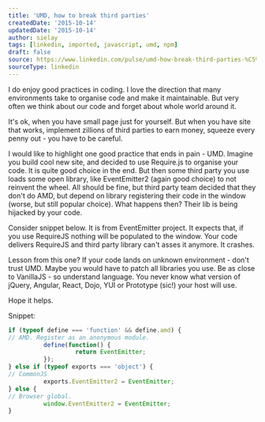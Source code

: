 ```yaml
---
title: 'UMD, how to break third parties'
createdDate: '2015-10-14'
updatedDate: '2015-10-14'
author: sielay
tags: [linkedin, imported, javascript, umd, npm]
draft: false
source: https://www.linkedin.com/pulse/umd-how-break-third-parties-%C5%82ukasz-marek-sielski/
sourceType: linkedin
---
```


I do enjoy good practices in coding. I love the direction that many environments take to organise code and make it maintainable. But very often we think about our code and forget about whole world around it.

It's ok, when you have small page just for yourself. But when you have site that works, implement zillions of third parties to earn money, squeeze every penny out - you have to be careful.

I would like to highlight one good practice that ends in pain - UMD. Imagine you build cool new site, and decided to use Require.js to organise your code. It is quite good choice in the end. But then some third party you use loads some open library, like EventEmitter2 (again good choice) to not reinvent the wheel. All should be fine, but third party team decided that they don't do AMD, but depend on library registering their code in the window (worse, but still popular choice). What happens then? Their lib is being hijacked by your code.

Consider snippet below. It is from EventEmitter project. It expects that, if you use RequireJS nothing will be populated to the window. Your code delivers RequireJS and third party library can't asses it anymore. It crashes.

Lesson from this one? If your code lands on unknown environment - don't trust UMD. Maybe you would have to patch all libraries you use. Be as close to VanillaJS - so understand language. You never know what version of jQuery, Angular, React, Dojo, YUI or Prototype (sic!) your host will use.

Hope it helps.

Snippet:

```javascript
if (typeof define === 'function' && define.amd) {
// AMD. Register as an anonymous module.
          define(function() {
                   return EventEmitter;
          });
} else if (typeof exports === 'object') {
// CommonJS
          exports.EventEmitter2 = EventEmitter;
} else {
// Browser global.
          window.EventEmitter2 = EventEmitter;
}
```

